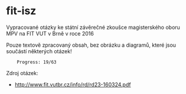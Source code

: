 fit-isz
=======

Vypracované otázky ke státní závěrečné zkoušce magisterského oboru MPV na FIT VUT v Brně v roce 2016

Pouze textově zpracovaný obsah, bez obrázku a diagramů, které jsou součástí některých otázek!

		Progress: 19/63

Zdroj otázek:

 * http://www.fit.vutbr.cz/info/rd/rd23-160324.pdf
